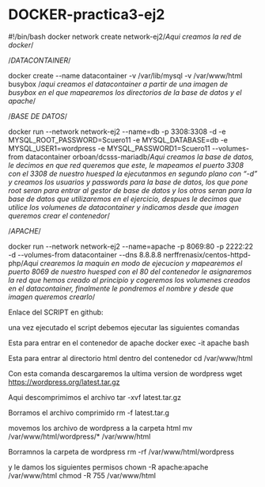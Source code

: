 # DOCKER-practica3-ej2

#!/bin/bash
docker network create network-ej2/*Aqui creamos la red de docker*/

/*DATACONTAINER*/

docker create --name datacontainer -v /var/lib/mysql -v /var/www/html busybox /*aqui creamos el datacontainer a partir de una imagen de busybox  en el que mapearemos los directorios de la base de datos y el apache*/

/*BASE DE DATOS*/

docker run --network network-ej2 --name=db -p 3308:3308 -d -e MYSQL_ROOT_PASSWORD=Scuero11 -e MYSQL_DATABASE=db -e MYSQL_USER1=wordpress -e MYSQL_PASSWORD1=Scuero11 --volumes-from datacontainer orboan/dcsss-mariadb/*Aqui creamos la base de datos, le decimos en que red queremos que este, le mapeamos  el puerto 3308 con el 3308 de nuestro huesped la ejecutanmos en segundo plano con “-d” y creamos los usuarios y passwords para la base de datos, los que pone root seran para entrar al gestor de base de datos y los otros seran para la base de datos que utilizaremos en el ejercicio, despues le decimos que utilice los volumenes de datacontainer y indicamos desde que imagen queremos crear el contenedor*/

/*APACHE*/

docker run --network network-ej2 --name=apache -p 8069:80 -p 2222:22 -d --volumes-from datacontainer --dns 8.8.8.8 nerffrenasix/centos-httpd-php/*Aqui crearemos la maquin en modo de ejecucion y mapearemos el puerto 8069 de nuestro huesped con el 80 del contenedor le asignaremos la red que hemos creado al principio y cogeremos los volumenes creados en el datacontainer, finalmente le pondremos el nombre y desde que imagen queremos crearlo*/

Enlace del SCRIPT en github: 


una vez ejecutado el script debemos ejecutar las siguientes comandas


Esta para entrar en el contenedor de apache
docker exec -it apache bash

Esta para entrar al directorio html dentro del contenedor
cd /var/www/html 

Con esta comanda descargaremos la ultima version de wordpress
wget https://wordpress.org/latest.tar.gz 

Aqui descomprimimos el archivo
tar -xvf latest.tar.gz 

Borramos el archivo comprimido
rm -f latest.tar.g 

movemos los archivo de wordpress a la carpeta html
mv /var/www/html/wordpress/* /var/www/html

Borramnos la carpeta de wordpress 
rm -rf /var/www/html/wordpress 

y le damos los siguientes permisos
chown -R apache:apache /var/www/html 
chmod -R 755 /var/www/html 
